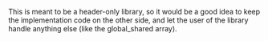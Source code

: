 This is meant to be a header-only library, so it would be a good idea to keep the implementation code on the other side, and let the user of the library handle anything else (like the global_shared array).